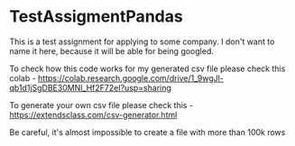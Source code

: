 # TestAssigmentPandas
This is a test assignment for applying to some company. I don't want to name it here, because it will be able for being googled.

To check how this code works for my generated csv file please check this colab - 
https://colab.research.google.com/drive/1_9wgJl-qb1d1jSgDBE30MNl_Hf2F72eI?usp=sharing

To generate your own csv file please check this - 
https://extendsclass.com/csv-generator.html

Be careful, it's almost impossible to create a file with more than 100k rows
